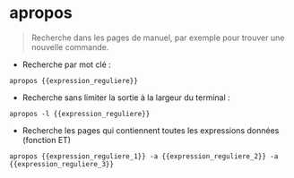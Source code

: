 # apropos

> Recherche dans les pages de manuel, par exemple pour trouver une nouvelle commande.

- Recherche par mot clé :

`apropos {{expression_reguliere}}`

- Recherche sans limiter la sortie à la largeur du terminal :

`apropos -l {{expression_reguliere}}`

- Recherche les pages qui contiennent toutes les expressions données (fonction ET)

`apropos {{expression_reguliere_1}} -a {{expression_reguliere_2}} -a {{expression_reguliere_3}}`

